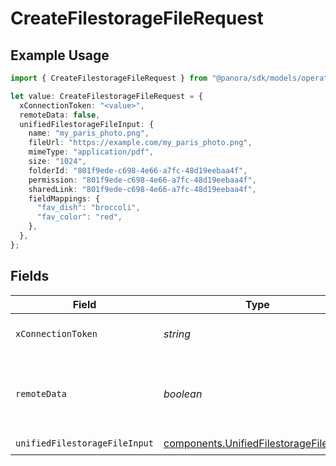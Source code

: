 # CreateFilestorageFileRequest

## Example Usage

```typescript
import { CreateFilestorageFileRequest } from "@panora/sdk/models/operations";

let value: CreateFilestorageFileRequest = {
  xConnectionToken: "<value>",
  remoteData: false,
  unifiedFilestorageFileInput: {
    name: "my_paris_photo.png",
    fileUrl: "https://example.com/my_paris_photo.png",
    mimeType: "application/pdf",
    size: "1024",
    folderId: "801f9ede-c698-4e66-a7fc-48d19eebaa4f",
    permission: "801f9ede-c698-4e66-a7fc-48d19eebaa4f",
    sharedLink: "801f9ede-c698-4e66-a7fc-48d19eebaa4f",
    fieldMappings: {
      "fav_dish": "broccoli",
      "fav_color": "red",
    },
  },
};
```

## Fields

| Field                                                                                            | Type                                                                                             | Required                                                                                         | Description                                                                                      | Example                                                                                          |
| ------------------------------------------------------------------------------------------------ | ------------------------------------------------------------------------------------------------ | ------------------------------------------------------------------------------------------------ | ------------------------------------------------------------------------------------------------ | ------------------------------------------------------------------------------------------------ |
| `xConnectionToken`                                                                               | *string*                                                                                         | :heavy_check_mark:                                                                               | The connection token                                                                             |                                                                                                  |
| `remoteData`                                                                                     | *boolean*                                                                                        | :heavy_minus_sign:                                                                               | Set to true to include data from the original Accounting software.                               | false                                                                                            |
| `unifiedFilestorageFileInput`                                                                    | [components.UnifiedFilestorageFileInput](../../models/components/unifiedfilestoragefileinput.md) | :heavy_check_mark:                                                                               | N/A                                                                                              |                                                                                                  |